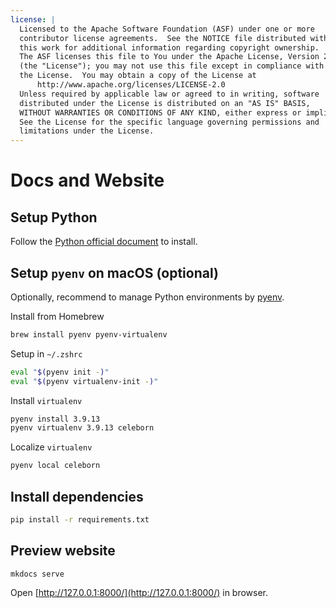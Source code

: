 ```yaml
---
license: |
  Licensed to the Apache Software Foundation (ASF) under one or more
  contributor license agreements.  See the NOTICE file distributed with
  this work for additional information regarding copyright ownership.
  The ASF licenses this file to You under the Apache License, Version 2.0
  (the "License"); you may not use this file except in compliance with
  the License.  You may obtain a copy of the License at
      http://www.apache.org/licenses/LICENSE-2.0
  Unless required by applicable law or agreed to in writing, software
  distributed under the License is distributed on an "AS IS" BASIS,
  WITHOUT WARRANTIES OR CONDITIONS OF ANY KIND, either express or implied.
  See the License for the specific language governing permissions and
  limitations under the License.
---
```


Docs and Website
===

## Setup Python

Follow the [Python official document](https://wiki.python.org/moin/BeginnersGuide) to install.

## Setup `pyenv` on macOS (optional)

Optionally, recommend to manage Python environments by [pyenv](https://github.com/pyenv/pyenv).

Install from Homebrew

```bash
brew install pyenv pyenv-virtualenv
```

Setup in `~/.zshrc`

```bash
eval "$(pyenv init -)"
eval "$(pyenv virtualenv-init -)"
```

Install `virtualenv`

```bash
pyenv install 3.9.13
pyenv virtualenv 3.9.13 celeborn
```

Localize `virtualenv`

```bash
pyenv local celeborn
```

## Install dependencies

```bash
pip install -r requirements.txt
```

## Preview website

```
mkdocs serve
```

Open [http://127.0.0.1:8000/](http://127.0.0.1:8000/) in browser.
